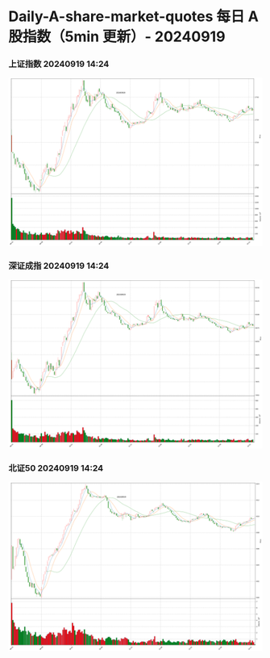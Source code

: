 
# Daily-A-share-market-quotes 每日 A 股指数（5min 更新）- 20240919

### 上证指数 20240919 14:24
![](./fig/2024/9/20240919-sh000001.png)

### 深证成指 20240919 14:24
![](./fig/2024/9/20240919-sz399001.png)

### 北证50 20240919 14:24
![](./fig/2024/9/20240919-bj899050.png)
